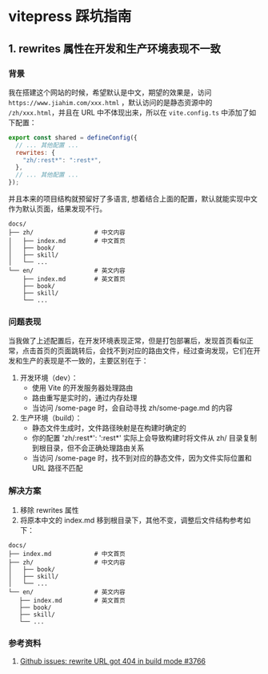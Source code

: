 # vitepress 踩坑指南

## 1. rewrites 属性在开发和生产环境表现不一致

### 背景

我在搭建这个网站的时候，希望默认是中文，期望的效果是，访问 `https://www.jiahim.com/xxx.html` ，默认访问的是静态资源中的 `/zh/xxx.html`，并且在 URL 中不体现出来，所以在 `vite.config.ts` 中添加了如下配置：

```js
export const shared = defineConfig({
  // ... 其他配置 ...
  rewrites: {
    "zh/:rest*": ":rest*",
  },
  // ... 其他配置 ...
});
```

并且本来的项目结构就预留好了多语言, 想着结合上面的配置，默认就能实现中文作为默认页面，结果发现不行。

```shell
docs/
├── zh/                 # 中文内容
│   ├── index.md        # 中文首页
│   ├── book/
│   ├── skill/
│   └── ...
└── en/                 # 英文内容
    ├── index.md        # 英文首页
    ├── book/
    ├── skill/
    └── ...
```

### 问题表现

当我做了上述配置后，在开发环境表现正常，但是打包部署后，发现首页看似正常，点击首页的页面跳转后，会找不到对应的路由文件，经过查询发现，它们在开发和生产的表现是不一致的，主要区别在于：

1. 开发环境（dev）：
   - 使用 Vite 的开发服务器处理路由
   - 路由重写是实时的，通过内存处理
   - 当访问 /some-page 时，会自动寻找 zh/some-page.md 的内容
2. 生产环境（build）：
   - 静态文件生成时，文件路径映射是在构建时确定的
   - 你的配置 'zh/:rest*': ':rest*' 实际上会导致构建时将文件从 zh/ 目录复制到根目录，但不会正确处理路由关系
   - 当访问 /some-page 时，找不到对应的静态文件，因为文件实际位置和 URL 路径不匹配

### 解决方案

1.  移除 rewrites 属性
2.  将原本中文的 index.md 移到根目录下，其他不变，调整后文件结构参考如下：

```shell
docs/
├── index.md            # 中文首页
├── zh/                 # 中文内容
│   ├── book/
│   ├── skill/
│   └── ...
└── en/                 # 英文内容
   ├── index.md         # 英文首页
   ├── book/
   ├── skill/
   └── ...
```
### 参考资料
1. [Github issues: rewrite URL got 404 in build mode #3766](https://github.com/vuejs/vitepress/issues/3766)
